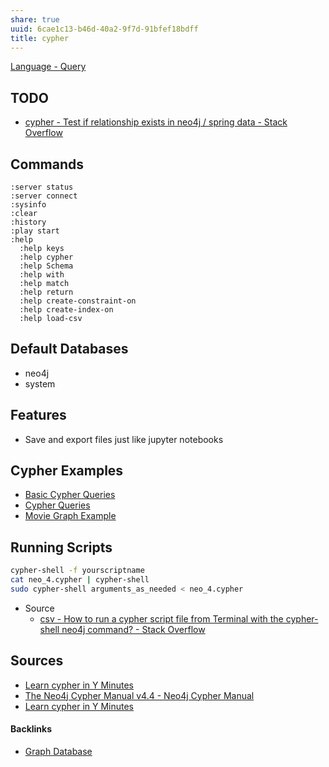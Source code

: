 ```yaml
---
share: true
uuid: 6cae1c13-b46d-40a2-9f7d-91bfef18bdff
title: cypher
---
```

[Language - Query](../dde6bcd9-3c39-46d3-946e-4e1613c2c3d5)

## TODO

* [cypher - Test if relationship exists in neo4j / spring data - Stack Overflow](https://stackoverflow.com/questions/42022215/test-if-relationship-exists-in-neo4j-spring-data)
## Commands
 
``` cypher
:server status
:server connect
:sysinfo
:clear
:history
:play start
:help
  :help keys
  :help cypher
  :help Schema
  :help with
  :help match
  :help return
  :help create-constraint-on
  :help create-index-on
  :help load-csv
```

## Default Databases

* neo4j
* system

## Features

* Save and export files just like jupyter notebooks

## Cypher Examples

* [Basic Cypher Queries](../458b1549-c829-487a-ac99-433f356b1c65)
* [Cypher Queries](../59430e1c-f2a6-4e81-aafd-9b5777c4408c)
* [Movie Graph Example](../67def507-3b83-4123-aed6-77b782ea4a50)

## Running Scripts

``` bash
cypher-shell -f yourscriptname
cat neo_4.cypher | cypher-shell
sudo cypher-shell arguments_as_needed < neo_4.cypher
```

* Source 
  * [csv - How to run a cypher script file from Terminal with the cypher-shell neo4j command? - Stack Overflow](https://stackoverflow.com/questions/56038659/how-to-run-a-cypher-script-file-from-terminal-with-the-cypher-shell-neo4j-comman)

## Sources

* [Learn cypher in Y Minutes](https://learnxinyminutes.com/docs/cypher/)
* [The Neo4j Cypher Manual v4.4 - Neo4j Cypher Manual](https://neo4j.com/docs/cypher-manual/current/)
* [Learn cypher in Y Minutes](https://learnxinyminutes.com/docs/cypher/)

#### Backlinks

* [Graph Database](/1b1e0abb-d59d-4f98-8065-6fa7e7343de7)